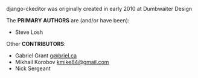 django-ckeditor was originally created in early 2010 at Dumbwaiter Design

The **PRIMARY AUTHORS** are (and/or have been):

- Steve Losh

Other **CONTRIBUTORS**:

- Gabriel Grant <g@briel.ca>
- Mikhail Korobov <kmike84@gmail.com>
- Nick Sergeant
